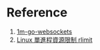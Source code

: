 # Reference

1. [1m-go-websockets](https://github.com/eranyanay/1m-go-websockets/tree/master/1_ws_example)
2. [Linux 單進程資源限制 rlimit](http://www.lssea.com/2017/12/07/linux-rlimit/)